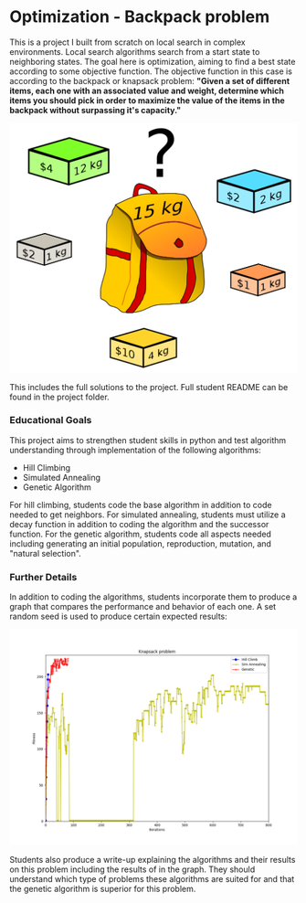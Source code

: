 # Optimization - Backpack problem

This is a project I built from scratch on local search in complex environments. Local search algorithms search from a start state to neighboring states. The goal here is optimization, aiming to find a best state according to some objective function. The objective function in this case is according to the backpack or knapsack problem: **"Given a set of different items, each one with an associated value and weight, determine which items you should pick in order to maximize the value of the items in the backpack without surpassing it's capacity."**

![backpack problem](https://github.com/cbeveridge00/Connor_Portfolio/blob/main/backpack/Optimization/knapsack.png?raw=true)

This includes the full solutions to the project. Full student README can be found in the project folder. 

### Educational Goals

This project aims to strengthen student skills in python and test algorithm understanding through implementation of the following algorithms:

 - Hill Climbing
 - Simulated Annealing
 - Genetic Algorithm

For hill climbing, students code the base algorithm in addition to code needed to get neighbors. For simulated annealing, students must utilize a decay function in addition to coding the algorithm and the successor function. For the genetic algorithm, students code all aspects needed including generating an initial population, reproduction, mutation, and "natural selection".


### Further Details


In addition to coding the algorithms, students incorporate them to produce a graph that compares the performance and behavior of each one. A set random seed is used to produce certain expected results:

![backpack graph](https://github.com/cbeveridge00/Connor_Portfolio/blob/main/backpack/Optimization/Knapsack_graph.png?raw=true)

Students also produce a write-up explaining the algorithms and their results on this problem including the results of in the graph. They should understand which type of problems these algorithms are suited for and that the genetic algorithm is superior for this problem.
